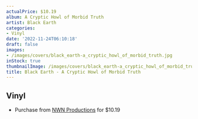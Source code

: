 ```yaml
---
actualPrice: $10.19
album: A Cryptic Howl of Morbid Truth
artist: Black Earth
categories:
- Vinyl
date: '2022-11-24T06:10:18'
draft: false
images:
- /images/covers/black_earth-a_cryptic_howl_of_morbid_truth.jpg
inStock: true
thumbnailImage: /images/covers/black_earth-a_cryptic_howl_of_morbid_truth-thumb.jpg
title: Black Earth - A Cryptic Howl of Morbid Truth
---
```


## Vinyl
* Purchase from [NWN Productions](http://shop.nwnprod.com/index.php?route=product/product&path=75&product_id=8209&sort=pd.name&order=ASC) for $10.19
